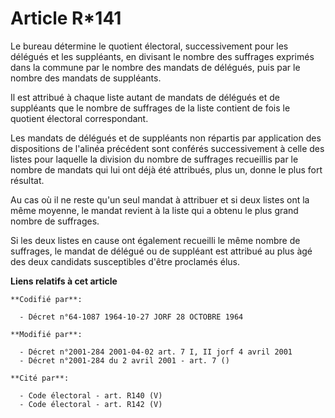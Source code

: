 # Article R*141

Le bureau détermine le quotient électoral, successivement pour les délégués et les suppléants, en divisant le nombre des
suffrages exprimés dans la commune par le nombre des mandats de délégués, puis par le nombre des mandats de suppléants.

Il est attribué à chaque liste autant de mandats de délégués et de suppléants que le nombre de suffrages de la liste contient
de fois le quotient électoral correspondant.

Les mandats de délégués et de suppléants non répartis par application des dispositions de l'alinéa précédent sont conférés
successivement à celle des listes pour laquelle la division du nombre de suffrages recueillis par le nombre de mandats qui
lui ont déjà été attribués, plus un, donne le plus fort résultat.

Au cas où il ne reste qu'un seul mandat à attribuer et si deux listes ont la même moyenne, le mandat revient à la liste qui a
obtenu le plus grand nombre de suffrages.

Si les deux listes en cause ont également recueilli le même nombre de suffrages, le mandat de délégué ou de suppléant est
attribué au plus àgé des deux candidats susceptibles d'être proclamés élus.

**Liens relatifs à cet article**

	**Codifié par**:

	  - Décret n°64-1087 1964-10-27 JORF 28 OCTOBRE 1964

	**Modifié par**:

	  - Décret n°2001-284 2001-04-02 art. 7 I, II jorf 4 avril 2001
	  - Décret n°2001-284 du 2 avril 2001 - art. 7 ()

	**Cité par**:

	  - Code électoral - art. R140 (V)
	  - Code électoral - art. R142 (V)
